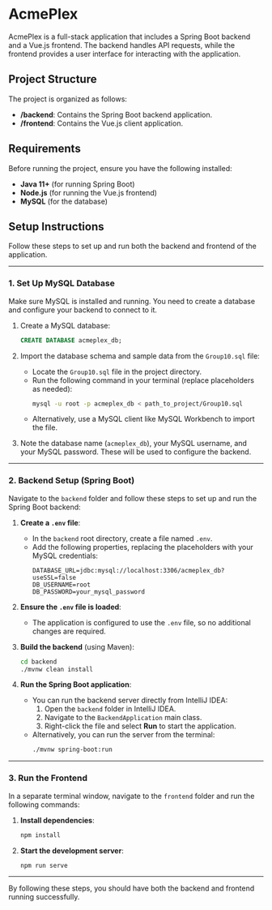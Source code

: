# AcmePlex

AcmePlex is a full-stack application that includes a Spring Boot backend and a Vue.js frontend. The backend handles API requests, while the frontend provides a user interface for interacting with the application.

## Project Structure

The project is organized as follows:

- **/backend**: Contains the Spring Boot backend application.
- **/frontend**: Contains the Vue.js client application.

## Requirements

Before running the project, ensure you have the following installed:

- **Java 11+** (for running Spring Boot)
- **Node.js** (for running the Vue.js frontend)
- **MySQL** (for the database)

## Setup Instructions

Follow these steps to set up and run both the backend and frontend of the application.

---

### 1. Set Up MySQL Database

Make sure MySQL is installed and running. You need to create a database and configure your backend to connect to it.

1. Create a MySQL database:
    ```sql
    CREATE DATABASE acmeplex_db;
    ```

2. Import the database schema and sample data from the `Group10.sql` file:
    - Locate the `Group10.sql` file in the project directory.
    - Run the following command in your terminal (replace placeholders as needed):
      ```bash
      mysql -u root -p acmeplex_db < path_to_project/Group10.sql
      ```
    - Alternatively, use a MySQL client like MySQL Workbench to import the file.

3. Note the database name (`acmeplex_db`), your MySQL username, and your MySQL password. These will be used to configure the backend.

---

### 2. Backend Setup (Spring Boot)

Navigate to the `backend` folder and follow these steps to set up and run the Spring Boot backend:

1. **Create a `.env` file**:
    - In the `backend` root directory, create a file named `.env`.
    - Add the following properties, replacing the placeholders with your MySQL credentials:
      ```env
      DATABASE_URL=jdbc:mysql://localhost:3306/acmeplex_db?useSSL=false
      DB_USERNAME=root
      DB_PASSWORD=your_mysql_password
      ```

2. **Ensure the `.env` file is loaded**:
    - The application is configured to use the `.env` file, so no additional changes are required.

3. **Build the backend** (using Maven):
    ```bash
    cd backend
    ./mvnw clean install
    ```

4. **Run the Spring Boot application**:
    - You can run the backend server directly from IntelliJ IDEA:
      1. Open the `backend` folder in IntelliJ IDEA.
      2. Navigate to the `BackendApplication` main class.
      3. Right-click the file and select **Run** to start the application.
    - Alternatively, you can run the server from the terminal:
      ```bash
      ./mvnw spring-boot:run
      ```

---

### 3. Run the Frontend

In a separate terminal window, navigate to the `frontend` folder and run the following commands:

1. **Install dependencies**:
    ```bash
    npm install
    ```

2. **Start the development server**:
    ```bash
    npm run serve
    ```

---

By following these steps, you should have both the backend and frontend running successfully.
